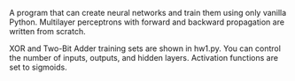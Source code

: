A program that can create neural networks and train them using only vanilla Python. Multilayer perceptrons with forward and backward propagation are written from scratch.

XOR and Two-Bit Adder training sets are shown in hw1.py. You can control the number of inputs, outputs, and hidden layers. Activation functions are set to sigmoids. 

